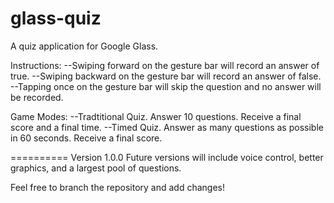 glass-quiz
==========

A quiz application for Google Glass.

Instructions:
 --Swiping forward on the gesture bar will record an answer of true.
 --Swiping backward on the gesture bar will record an answer of false.
 --Tapping once on the gesture bar will skip the question and no answer will be recorded.
 
Game Modes:
 --Tradtitional Quiz. Answer 10 questions. Receive a final score and a final time.
 --Timed Quiz. Answer as many questions as possible in 60 seconds. Receive a final score.

==========
Version 1.0.0
Future versions will include voice control, better graphics, and a largest pool of questions.

Feel free to branch the repository and add changes!

